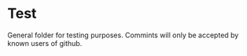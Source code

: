 # Test
General folder for testing purposes. 
Commints will only be accepted by known users of github.
